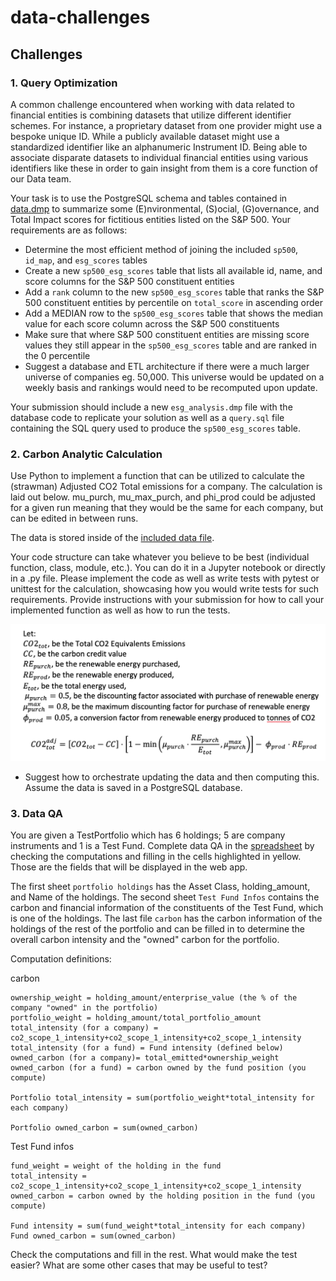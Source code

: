 # data-challenges
## Challenges
### 1. Query Optimization
A common challenge encountered when working with data related to financial entities is combining datasets that utilize different identifier schemes. For instance, a proprietary dataset from one provider might use a bespoke unique ID. While a publicly available dataset might use a standardized identifier like an alphanumeric Instrument ID. Being able to associate disparate datasets to individual financial entities using various identifiers like these in order to gain insight from them is a core function of our Data team.

Your task is to use the PostgreSQL schema and tables contained in [data.dmp](/query_optimization/data.dmp?raw=true) to summarize some (E)nvironmental, (S)ocial, (G)overnance, and Total Impact scores for fictitious entities listed on the S&P 500. Your requirements are as follows:
* Determine the most efficient method of joining the included `sp500`, `id_map`, and `esg_scores` tables
* Create a new `sp500_esg_scores` table that lists all available id, name, and score columns for the S&P 500 constituent entities
* Add a `rank` column to the new `sp500_esg_scores` table that ranks the S&P 500 constituent entities by percentile on `total_score` in ascending order
* Add a MEDIAN row to the `sp500_esg_scores` table that shows the median value for each score column across the S&P 500 constituents 
* Make sure that where S&P 500 constituent entities are missing score values they still appear in the `sp500_esg_scores` table and are ranked in the 0 percentile
* Suggest a database and ETL architecture if there were a much larger universe of companies eg. 50,000. This universe would be updated on a weekly basis and rankings would need to be recomputed upon update.

Your submission should include a new `esg_analysis.dmp` file with the database code to replicate your solution as well as a `query.sql` file containing the SQL query used to produce the `sp500_esg_scores` table.

### 2. Carbon Analytic Calculation
Use Python to implement a function that can be utilized to calculate the (strawman) Adjusted CO2 Total emissions for a company. The calculation is laid out below. mu_purch, mu_max_purch, and phi_prod could be adjusted for a given run meaning that they would be the same for each company, but can be edited in between runs.

The data is stored inside of the [included data file](/carbon_calculation/data.json?raw=true). 

Your code structure can take whatever you believe to be best (individual function, class, module, etc.). You can do it in a Jupyter notebook or directly in a .py file. Please implement the code as well as write tests with pytest or unittest for the calculation, showcasing how you would write tests for such requirements. Provide instructions with your submission for how to call your implemented function as well as how to run the tests.

![Calculation](/carbon_calculation/calculation.png?raw=true "Calculation")

* Suggest how to orchestrate updating the data and then computing this. Assume the data is saved in a PostgreSQL database.

### 3. Data QA
You are given a TestPortfolio which has 6 holdings; 5 are company instruments and 1 is a Test Fund. Complete data QA in the [spreadsheet](/data_qa/TestPortfolio_5entities1fund.xlsx) by checking the computations and filling in the cells highlighted in yellow. Those are the fields that will be displayed in the web app.

The first sheet `portfolio holdings` has the Asset Class, holding_amount, and Name of the holdings. The second sheet `Test Fund Infos` contains the carbon and financial information of the constituents of the Test Fund, which is one of the holdings. The last file `carbon` has the carbon information of the holdings of the rest of the portfolio and can be filled in to determine the overall carbon intensity and the "owned" carbon for the portfolio.

Computation definitions:

carbon
```
ownership_weight = holding_amount/enterprise_value (the % of the company "owned" in the portfolio)
portfolio_weight = holding_amount/total_portfolio_amount
total_intensity (for a company) = co2_scope_1_intensity+co2_scope_1_intensity+co2_scope_1_intensity
total_intensity (for a fund) = Fund intensity (defined below)
owned_carbon (for a company)= total_emitted*ownership_weight
owned_carbon (for a fund) = carbon owned by the fund position (you compute)

Portfolio total_intensity = sum(portfolio_weight*total_intensity for each company)

Portfolio owned_carbon = sum(owned_carbon)
```

Test Fund infos
```
fund_weight = weight of the holding in the fund
total_intensity = co2_scope_1_intensity+co2_scope_1_intensity+co2_scope_1_intensity
owned_carbon = carbon owned by the holding position in the fund (you compute)

Fund intensity = sum(fund_weight*total_intensity for each company)
Fund owned_carbon = sum(owned_carbon)
```

Check the computations and fill in the rest. What would make the test easier? What are some other cases that may be useful to test?


